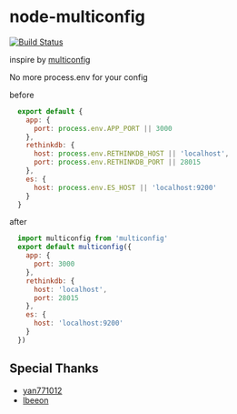 # node-multiconfig
[![Build Status](http://ci.meepshop.tw/api/badges/nukr/node-multiconfig/status.svg)](http://ci.meepshop.tw/nukr/node-multiconfig)

inspire by [multiconfig](https://github.com/koding/multiconfig)

No more process.env for your config

before
```javascript
  export default {
    app: {
      port: process.env.APP_PORT || 3000
    },
    rethinkdb: {
      host: process.env.RETHINKDB_HOST || 'localhost',
      port: process.env.RETHINKDB_PORT || 28015
    },
    es: {
      host: process.env.ES_HOST || 'localhost:9200'
    }
  }
```

after
```javascript
  import multiconfig from 'multiconfig'
  export default multiconfig({
    app: {
      port: 3000
    },
    rethinkdb: {
      host: 'localhost',
      port: 28015
    },
    es: {
      host: 'localhost:9200'
    }
  })
```

## Special Thanks
- [yan771012](https://github.com/yan771012)
- [lbeeon](https://github.com/lbeeon)
